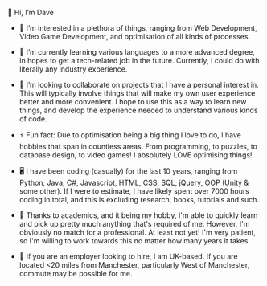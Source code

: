 👋 Hi, I’m Dave

- 👀 I’m interested in a plethora of things, ranging from Web Development, Video Game Development, and optimisation of all kinds of processes.

- 🌱 I’m currently learning various languages to a more advanced degree, in hopes to get a tech-related job in the future. Currently, I could do with literally any industry experience.

- 💞️ I’m looking to collaborate on projects that I have a personal interest in. This will typically involve things that will make my own user experience better and more convenient. I hope to use this as a way to learn new things, and develop the experience needed to understand various kinds of code.

- ⚡ Fun fact: Due to optimisation being a big thing I love to do, I have hobbies that span in countless areas. From programming, to puzzles, to database design, to video games! I absolutely LOVE optimising things!

- 🖥 I have been coding (casually) for the last 10 years, ranging from Python, Java, C#, Javascript, HTML, CSS, SQL, jQuery, OOP (Unity & some other). If I were to estimate, I have likely spent over 7000 hours coding in total, and this is excluding research, books, tutorials and such.

- 📝 Thanks to academics, and it being my hobby, I'm able to quickly learn and pick up pretty much anything that's required of me. However, I'm obviously no match for a professional. At least not yet! I'm very patient, so I'm willing to work towards this no matter how many years it takes.

- 📢 If you are an employer looking to hire, I am UK-based. If you are located <20 miles from Manchester, particularly West of Manchester, commute may be possible for me.
